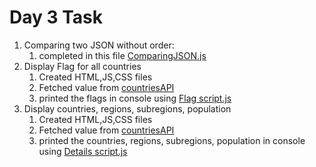 # Day 3 Task
1. Comparing two JSON without order:
    1. completed in this file [ComparingJSON.js](ComparingJSON.js)
2. Display Flag for all countries
    1. Created HTML,JS,CSS files
    2. Fetched value from [countriesAPI](https://restcountries.com/v3.1/all)    
    3. printed the flags in console using [Flag script.js](./display%20flag/js/script.js)
3. Display countries, regions, subregions, population 
    1. Created HTML,JS,CSS files
    2. Fetched value from [countriesAPI](https://restcountries.com/v3.1/all)    
    3. printed the countries, regions, subregions, population in console using [Details script.js](./display%20detail/js/script.js)
